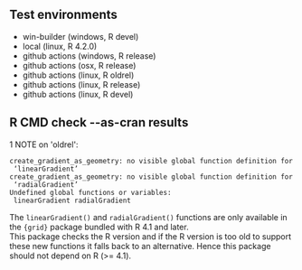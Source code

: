 ## Test environments

* win-builder (windows, R devel)
* local (linux, R 4.2.0)
* github actions (windows, R release)
* github actions (osx, R release)
* github actions (linux, R oldrel)
* github actions (linux, R release)
* github actions (linux, R devel)

## R CMD check --as-cran results

1 NOTE on 'oldrel':

```
create_gradient_as_geometry: no visible global function definition for
 ‘linearGradient’
create_gradient_as_geometry: no visible global function definition for
 ‘radialGradient’
Undefined global functions or variables:
 linearGradient radialGradient 
```

The `linearGradient()` and `radialGradient()` functions are only available
in the `{grid}` package bundled with R 4.1 and later.  
This package checks the R version and if the R version is too old to support 
these new functions it falls back to an alternative.
Hence this package should not depend on R (>= 4.1).
